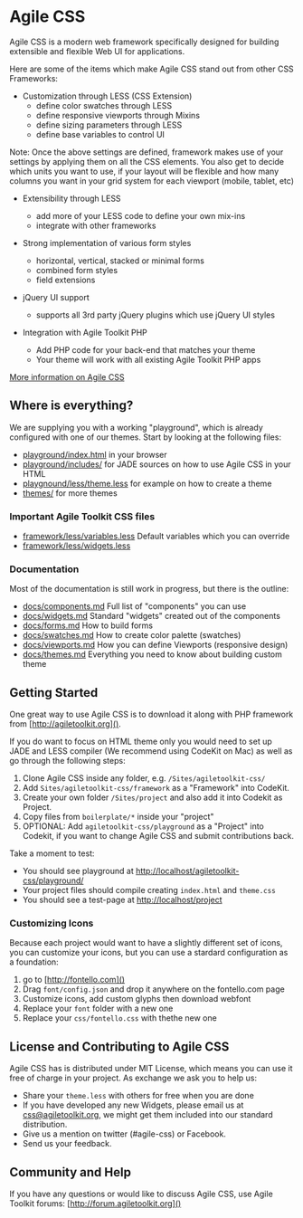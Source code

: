 # Agile CSS

Agile CSS is a modern web framework specifically designed for building
extensible and flexible Web UI for applications.

Here are some of the items which make Agile CSS stand out from other CSS
Frameworks:

 - Customization through LESS (CSS Extension)
   - define color swatches through LESS
   - define responsive viewports through Mixins
   - define sizing parameters through LESS
   - define base variables to control UI

Note: Once the above settings are defined, framework makes use of your
 settings by applying them on all the CSS elements. You also get to decide
 which units you want to use, if your layout will be flexible and how many
 columns you want in your grid system for each viewport (mobile, tablet, etc)

 - Extensibility through LESS
   - add more of your LESS code to define your own mix-ins
   - integrate with other frameworks

 - Strong implementation of various form styles
   - horizontal, vertical, stacked or minimal forms
   - combined form styles
   - field extensions

 - jQuery UI support
   - supports all 3rd party jQuery plugins which use jQuery UI styles

 - Integration with Agile Toolkit PHP
   - Add PHP code for your back-end that matches your theme
   - Your theme will work with all existing Agile Toolkit PHP apps


[More information on Agile CSS](framework/readme.md)
   
## Where is everything?

We are supplying you with a working "playground", which is already configured with one of our themes. Start by looking at the following files:

- [playground/index.html]() in your browser
- [playground/includes/]() for JADE sources on how to use Agile CSS in your HTML
- [playgnound/less/theme.less]() for example on how to create a theme
- [themes/]() for more themes

### Important Agile Toolkit CSS files

 - [framework/less/variables.less]() Default variables which you can override
 - [framework/less/widgets.less]() 
 
### Documentation

Most of the documentation is still work in progress, but there is the outline:

 - [docs/components.md]() Full list of "components" you can use
 - [docs/widgets.md]() Standard "widgets" created out of the components
 - [docs/forms.md]() How to build forms
 - [docs/swatches.md]() How to create color palette (swatches)
 - [docs/viewports.md]() How you can define Viewports (responsive design)
 - [docs/themes.md]() Everything you need to know about building custom theme
 
## Getting Started
 
One great way to use Agile CSS is to download it along with PHP framework from 
[http://agiletoolkit.org]().

If you do want to focus on HTML theme only you would need to set up JADE and LESS compiler (We recommend using CodeKit on Mac) as well as go through the following steps:

1. Clone Agile CSS inside any folder, e.g. `/Sites/agiletoolkit-css/`
1. Add `Sites/agiletoolkit-css/framework` as a "Framework" into CodeKit.
1. Create your own folder `/Sites/project` and also add it into Codekit as Project.
1. Copy files from `boilerplate/*` inside your "project"
1. OPTIONAL: Add `agiletoolkit-css/playground` as a "Project" into Codekit, if you want to change Agile CSS and submit contributions back.

Take a moment to test:

 - You should see playground at [http://localhost/agiletoolkit-css/playground/]()
 - Your project files should compile creating `index.html` and `theme.css`
 - You should see a test-page at [http://localhost/project]()
 
 
### Customizing Icons
 
Because each project would want to have a slightly different set of icons, you can customize your icons, but you can use a stardard configuration as a foundation:

1. go to [http://fontello.com]()
2. Drag `font/config.json` and drop it anywhere on the fontello.com page
3. Customize icons, add custom glyphs then download webfont
4. Replace your `font` folder with a new one
5. Replace your `css/fontello.css` with thethe new one

## License and Contributing to Agile CSS

Agile CSS has is distributed under MIT License, which means you can use it free of charge in
your project. As exchange we ask you to help us:

 - Share your `theme.less` with others for free when you are done
 - If you have developed any new Widgets, please email us at css@agiletoolkit.org, we might get them included into our standard distribution.
 - Give us a mention on twitter (#agile-css) or Facebook.
 - Send us your feedback.
 
 
## Community and Help

If you have any questions or would like to discuss Agile CSS, use Agile Toolkit forums: [http://forum.agiletoolkit.org]()


